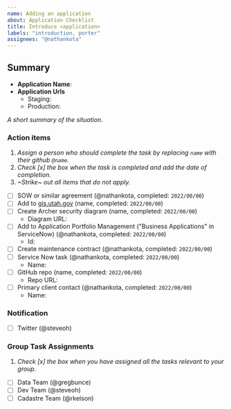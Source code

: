 ```yaml
---
name: Adding an application
about: Application Checklist
title: Introduce <application>
labels: "introduction, porter"
assignees: "@nathankota"
---
```


## Summary

- **Application Name**:
- **Application Urls**
  - Staging:
  - Production:

_A short summary of the situation._

### Action items

1. _Assign a person who should complete the task by replacing `name` with their github `@name`._
1. _Check [x] the box when the task is completed and add the date of completion._
1. _~Strike~ out all items that do not apply._

- [ ] SOW or similar agreement (@nathankota, completed: `2022/00/00`)
- [ ] Add to [gis.utah.gov](https://gis.utah.gov/developer/application) (name, completed: `2022/00/00`)
- [ ] Create Archer security diagram (name, completed: `2022/00/00`)
  - Diagram URL:
- [ ] Add to Application Portfolio Management ("Business Applications" in ServiceNow) (@nathankota, completed: `2022/00/00`)
  - Id:
- [ ] Create maintenance contract (@nathankota, completed: `2022/00/00`)
- [ ] Service Now task (@nathankota, completed: `2022/00/00`)
  - Name:
- [ ] GitHub repo (name, completed: `2022/00/00`)
  - Repo URL:
- [ ] Primary client contact (@nathankota, completed: `2022/00/00`)
  - Name:

### Notification

- [ ] Twitter (@steveoh)

### Group Task Assignments

1. _Check [x] the box when you have assigned all the tasks relevant to your group._

- [ ] Data Team (@gregbunce)
- [ ] Dev Team (@steveoh)
- [ ] Cadastre Team (@rkelson)
